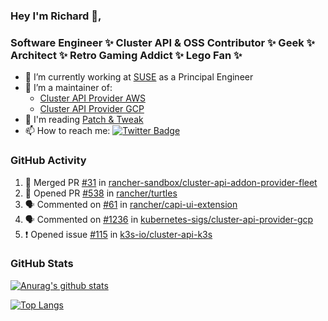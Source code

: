 ### Hey I'm Richard 👋, 

<h3 align="left">Software Engineer ✨ Cluster API & OSS Contributor ✨ Geek ✨ Architect ✨ Retro Gaming Addict ✨ Lego Fan ✨</h3>

- 🔭 I’m currently working at [SUSE](https://www.suse.com/) as a Principal Engineer
- 👯 I’m a maintainer of:
  -  [Cluster API Provider AWS](https://github.com/kubernetes-sigs/cluster-api-provider-aws)
  -  [Cluster API Provider GCP](https://github.com/kubernetes-sigs/cluster-api-provider-gcp)
- 💬 I'm reading [Patch & Tweak](https://bjooks.com/products/patch-tweak-exploring-modular-synthesis)
- 📫 How to reach me: [![Twitter Badge](https://img.shields.io/badge/-@fruit_case-00acee?style=flat&logo=Twitter&logoColor=white)](https://twitter.com/intent/follow?screen_name=fruit_case "Follow on Twitter")

### GitHub Activity 

<!--START_SECTION:activity-->
1. 🎉 Merged PR [#31](https://github.com/rancher-sandbox/cluster-api-addon-provider-fleet/pull/31) in [rancher-sandbox/cluster-api-addon-provider-fleet](https://github.com/rancher-sandbox/cluster-api-addon-provider-fleet)
2. 💪 Opened PR [#538](https://github.com/rancher/turtles/pull/538) in [rancher/turtles](https://github.com/rancher/turtles)
3. 🗣 Commented on [#61](https://github.com/rancher/capi-ui-extension/issues/61#issuecomment-2112558841) in [rancher/capi-ui-extension](https://github.com/rancher/capi-ui-extension)
4. 🗣 Commented on [#1236](https://github.com/kubernetes-sigs/cluster-api-provider-gcp/pull/1236#issuecomment-2112551927) in [kubernetes-sigs/cluster-api-provider-gcp](https://github.com/kubernetes-sigs/cluster-api-provider-gcp)
5. ❗ Opened issue [#115](https://github.com/k3s-io/cluster-api-k3s/issues/115) in [k3s-io/cluster-api-k3s](https://github.com/k3s-io/cluster-api-k3s)
<!--END_SECTION:activity-->

### GitHub Stats

[![Anurag's github stats](https://github-readme-stats.vercel.app/api?username=richardcase&count_private=true&show_icons=true)](https://github.com/anuraghazra/github-readme-stats)

[![Top Langs](https://github-readme-stats.vercel.app/api/top-langs/?username=richardcase&hide=html&layout=compact)](https://github.com/anuraghazra/github-readme-stats)
